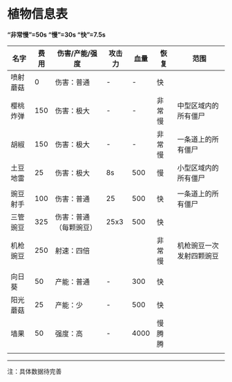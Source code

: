 # 植物信息表



**“非常慢”=50s
“慢”=30s
“快”=7.5s**



| 名字     | 费用 | 伤害/产能/强度         | 攻击力 | 血量 | 恢复   | 范围                     |
| -------- | ---- | ---------------------- | ------ | ---- | ------ | ------------------------ |
| 喷射蘑菇 | 0    | 伤害：普通             | -      | -    | 快     |                          |
| 樱桃炸弹 | 150  | 伤害：极大             | -      | -    | 非常慢 | 中型区域内的所有僵尸     |
| 胡椒     | 150  | 伤害：极大             | -      | -    | 非常慢 | 一条道上的所有僵尸       |
| 土豆地雷 | 25   | 伤害：极大             | 8s     | 500  | 慢     | 小型区域内的所有僵尸     |
|          |      |                        |        |      |        |                          |
| 豌豆射手 | 100  | 伤害：普通             | 25     | 500  | 快     | 一条道上的所有僵尸       |
| 三管豌豆 | 325  | 伤害：普通（每颗豌豆） | 25x3   | 500  | 快     |                          |
| 机枪豌豆 | 250  | 射速：四倍             |        |      | 非常慢 | 机枪豌豆一次发射四颗豌豆 |
|          |      |                        |        |      |        |                          |
| 向日葵   | 50   | 产能：普通             | -      | 300  | 快     |                          |
| 阳光蘑菇 | 25   | 产能：少               | -      | 500  | 快     |                          |
| 墙果     | 50   | 强度：高               | -      | 4000 | 慢腾腾 |                          |
|          |      |                        |        |      |        |                          |



<hr>

注：具体数据待完善